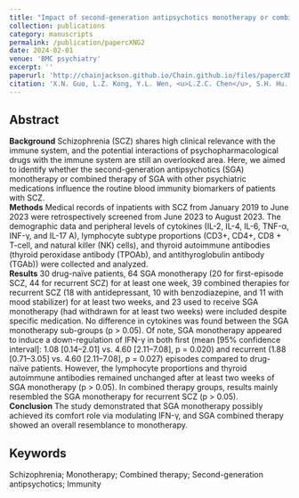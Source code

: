 ```yaml
---
title: "Impact of second-generation antipsychotics monotherapy or combined therapy in cytokine, lymphocyte subtype, and thyroid antibodies for schizophrenia: a retrospective study"
collection: publications
category: manuscripts
permalink: /publication/papercXNG2
date: 2024-02-01
venue: 'BMC psychiatry'
excerpt: ''
paperurl: 'http://chainjackson.github.io/Chain.github.io/files/papercXNG2.pdf'
citation: 'X.N. Guo, L.Z. Kong, Y.L. Wen, <u>L.Z.C. Chen</u>, S.H. Hu. &quot;Serum signature of antibodies to toxoplasma gondii, rubella virus, and cytomegalovirus in females with bipolar disorder: A cross-sectional study.&quot; <i>BMC psychiatry</i>. 24(1).'
---
```


## Abstract
**Background** Schizophrenia (SCZ) shares high clinical relevance with the immune system, and the potential 
interactions of psychopharmacological drugs with the immune system are still an overlooked area. Here, we aimed to 
identify whether the second-generation antipsychotics (SGA) monotherapy or combined therapy of SGA with other 
psychiatric medications influence the routine blood immunity biomarkers of patients with SCZ. <br>
**Methods** Medical records of inpatients with SCZ from January 2019 to June 2023 were retrospectively screened 
from June 2023 to August 2023. The demographic data and peripheral levels of cytokines (IL-2, IL-4, IL-6, TNF-α, 
INF-γ, and IL-17 A), lymphocyte subtype proportions (CD3+, CD4+, CD8 + T-cell, and natural killer (NK) cells), and 
thyroid autoimmune antibodies (thyroid peroxidase antibody (TPOAb), and antithyroglobulin antibody (TGAb)) were 
collected and analyzed. <br>
**Results** 30 drug-naïve patients, 64 SGA monotherapy (20 for first-episode SCZ, 44 for recurrent SCZ) for at least one 
week, 39 combined therapies for recurrent SCZ (18 with antidepressant, 10 with benzodiazepine, and 11 with mood 
stabilizer) for at least two weeks, and 23 used to receive SGA monotherapy (had withdrawn for at least two weeks) 
were included despite specific medication. No difference in cytokines was found between the SGA monotherapy 
sub-groups (p > 0.05). Of note, SGA monotherapy appeared to induce a down-regulation of IFN-γ in both first (mean 
[95% confidence interval]: 1.08 [0.14–2.01] vs. 4.60 [2.11–7.08], p = 0.020) and recurrent (1.88 [0.71–3.05] vs. 4.60 
[2.11–7.08], p = 0.027) episodes compared to drug-naïve patients. However, the lymphocyte proportions and thyroid 
autoimmune antibodies remained unchanged after at least two weeks of SGA monotherapy (p > 0.05). In combined 
therapy groups, results mainly resembled the SGA monotherapy for recurrent SCZ (p > 0.05). <br>
**Conclusion** The study demonstrated that SGA monotherapy possibly achieved its comfort role via modulating IFN-γ, 
and SGA combined therapy showed an overall resemblance to monotherapy.
## Keywords
Schizophrenia; Monotherapy; Combined therapy; Second-generation antipsychotics; Immunity

